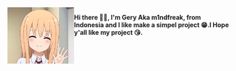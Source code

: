 <img src="hello.webp" alt="Hello" width="150" align="left">

**Hi there 👋🏻, I'm Gery Aka m1ndfreak, from Indonesia and I like make a simpel project 😁.I Hope y'all like my project 😘.**
